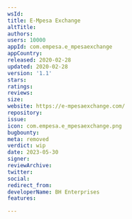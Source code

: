 ```yaml
---
wsId: 
title: E-Mpesa Exchange
altTitle: 
authors: 
users: 10000
appId: com.empesa.e_mpesaexchange
appCountry: 
released: 2020-02-28
updated: 2020-02-28
version: '1.1'
stars: 
ratings: 
reviews: 
size: 
website: https://e-mpesaexchange.com/
repository: 
issue: 
icon: com.empesa.e_mpesaexchange.png
bugbounty: 
meta: removed
verdict: wip
date: 2023-05-30
signer: 
reviewArchive: 
twitter: 
social: 
redirect_from: 
developerName: BH Enterprises
features: 

---
```


